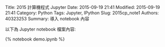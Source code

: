 Title: 2015 計算機程式 Jupyter
Date: 2015-09-19 21:41
Modified: 2015-09-19 21:41
Category: Python
Tags: Jupyter, IPython
Slug: 2015cp_note1
Authors: 40323253
Summary: 導入 notebook 內容

以下為 Jupyter notebook 檔案內容:

{% notebook demo.ipynb %}



